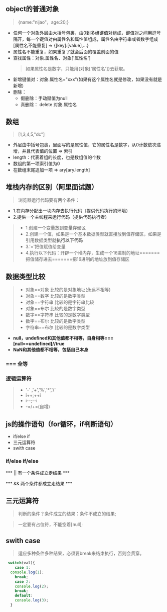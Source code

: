 ## object的普通对象
>{name:"nijao"，age:20;}
- 任何一个对象外层由大括号包裹，由0到多组键值对组成，键值对之间用逗号隔开，每一个键值对由属性名和属性值组成，属性名由字符串或者数字组成[属性名不能重复]   => {[key]:[value],...}
- 属性名不能重复，如果重复了就会后面的覆盖前面的值
- 查找属性：对象.属性名、对象['属性名']
  > 如果属性名是数字，只能用{对象['属性名']}去获取。
- 新增键值对：对象.属性名="xxx"(如果有这个属性名就是修改，如果没有就是新增)
- 删除： 
     + 假删除：手动赋值为null
     + 真删除： delete 对象.属性名
## 数组
>[1,3,4,5,"dc"]
- 外层由中括号包裹，里面写的是属性值，它的属性名是数字，从0计数依次递增，并且代表值的位置  => 索引
- length：代表着组的长度，也是数组值的个数
- 数组的第一项索引值为0
- 在数组末尾追加一项 => ary[ary.length]
## 堆栈内存的区别（阿里面试题）
>浏览器运行代码要有两个条件：
 - 1.在内存分配出一块内存去执行代码（提供代码执行的环境）
 - 2.提供一个主线程来运行代码（提供代码执行者）
> - 1.创建一个变量放到变量存储区
> - 2.创建一个值，如果是一个基本数据类型就直接放到值存储区，如果是引用数据类型就**执行以下代码**
> - 3.'='把值赋值给变量
> - 4.执行以下代码：开辟一个堆内存，生成一个16进制的地址=======把值储存进去=======把16进制的地址放到值存储区
## 数据类型比较
> - 对象==对象    比较的是对象地址(永远不相等)
> - 对象==数字    比较的是数字类型
> - 对象==字符串  比较的是字符串比较
> - 对象==布尔    比较的是数字类型
> - 数字==字符串  比较的是数字类型
> - 数字==布尔    比较的是数字类型
> - 字符串==布尔  比较的是数字类型
- **null，undefined和其他值都不相等，自身相等===[null==undefined]//true**
- **NaN和其他值都不相等，包括自己本身**
### ===    全等
### 逻辑运算符
> - '-' ,'+','%','*','/'
> - i++;++i
> - i--;--i
> - -=/+=(自增)
## js的操作语句（for循环，if判断语句）
- if/else if
- 三元运算符
- swith case
### if/else if/else
*** ||   有一个条件成立走结果 ***

*** &&    两个条件都成立走结果 ***

## 三元运算符
> 判断的条件？条件成立的结果：条件不成立的结果;

>一定要有占位符，不能空着[null];
## swith  case
>适应多种条件多种结果，必须要break来结束执行，否则会贯穿。
```js
 switch(val){
    case 1:
  console.log(1);
    break;
    case 2:
    console.log(2);
    break;
    default:
    console.log(3);
  }
  ```
